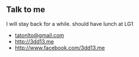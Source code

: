 Talk to me
---------

I will stay back for a while. should have lunch at LG1

* tatonlto@gmail.com
* http://3dd13.me
* http://www.facebook.com/3dd13.me